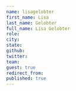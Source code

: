 ```yaml
---
name: lisagelobter
first_name: Lisa
last_name: Gelobter
full_name: Lisa Gelobter
role: 
city: 
state: 
github: 
twitter: 
team: 
guest: true
redirect_from: 
published: true
---
```


